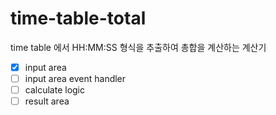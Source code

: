 # time-table-total

time table 에서 HH:MM:SS 형식을 추출하여 총합을 계산하는 계산기

- [x] input area
- [ ] input area event handler
- [ ] calculate logic
- [ ] result area

